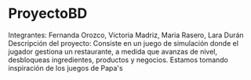# ProyectoBD
Integrantes: Fernanda Orozco, Victoria Madriz, Maria Rasero, Lara Durán
Descripción del proyecto: Consiste en un juego de simulación donde el jugador gestiona un restaurante, a medida que avanzas de nivel, desbloqueas ingredientes, productos y negocios. Estamos tomando inspiración de los juegos de Papa's 
